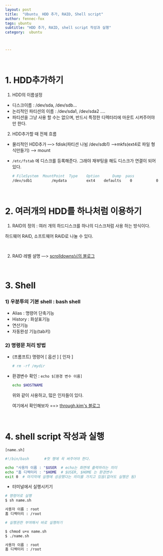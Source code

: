 ```yaml
---
layout: post
title:  "Ubuntu_ HDD 추가, RAID, Shell script"
author: fennec-fox
tags: ubuntu
subtitle: "HDD 추가, RAID, shell script 작성과 실행"
category:  ubuntu



---
```


<br>

# 1. HDD추가하기

1) HDD의 이름설정

- 디스크이름 : /dev/sda, /dev/sdb...
- 논리적인 파티션의 이름 : /dev/sda1, /dev/sda2 ….
- 파티션을 그냥 사용 할 수는 없으며, 반드시 특정한 디렉터리에 마운트 시켜주어야만 한다.

2) HDD추가할 때 전체 흐름

- 물리적인 HDD추가 —> fdisk(파티션 나뉨 /dev/sdb1) ——>mkfs(ext4로 파일 형식만들기) —> mount

- `/etc/fstab` 에 디스크를 등록해준다. 그래야 재부팅을 해도 디스크가 연결이 되어있다. 

  ```bash
  # FileSystem  MountPoint  Type	Option		Dump  pass
  /dev/sdb1			/mydata			ext4	defaults	0			0
  
  ```

  <br>

# 2. 여러개의 HDD를 하나처럼 이용하기

1) RAID의 정의 : 여러 개의 하드디스크를 하나의 디스크처럼 사용 하는 방식이다. 

하드웨어 RAID, 소프트웨어 RAID로 나눌 수 있다.

<br>

2) RAID 레벨 설명 —>  [scrolldowns님의 블로그](https://m.blog.naver.com/PostView.nhn?blogId=scrolldown&logNo=220981477416&proxyReferer=https%3A%2F%2Fwww.google.com%2F)

<br>

# 3. Shell

### 1) 우분투의 기본 shell : bash shell

- Alias : 명령어 단축기능
- History : 화살표기능
- 연산기능
- 자동완성 기능(tab키)

### 2) 명령문 처리 방법

- (프롬프트) 명령어 [ 옵션 ] [ 인자 ]

  ```bash
  # rm -rf /mydir
  
  ```

- 환경변수 확인 : `echo $[환경 변수 이름]`

  ```bash
  echo $HOSTNAME
  
  ```

  위와 같이 사용하고, 많은 인자들이 있다. 

  여기에서 확인해보자 ==> [through.kim's 블로그](http://throughkim.kr/2016/12/22/linux-4/)

<br>

# 4. shell script 작성과 실행

```bash
[name.sh]

#!/bin/bash       #첫 행에 꼭 써주어야 한다.

echo "사용자 이름 : "$USER  # echo는 화면에 출력하라는 의미 
echo "홈 디렉터리 : "$HOME  # $USER, $HOME 는 환경변수
exit 0  # 마지막에 실행에 성공했다는 의미를 가지고 있음(없어도 실행은 됨) 

```

- 터미널에서 실행시키기

```bash
# 명령어로 실행
$ sh name.sh  

사용자 이름 : root 
홈 디렉터리 : /root

```

```bash
# 실행권한 부여해서 바로 실행하기

$ chmod u+x name.sh
$ ./name.sh

사용자 이름 : root 
홈 디렉터리 : /root

```


